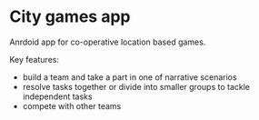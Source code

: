 # City games app

Anrdoid app for co-operative location based games.

Key features:
* build a team and take a part in one of narrative scenarios
* resolve tasks together or divide into smaller groups to tackle independent tasks
* compete with other teams

<!-- Screenshots (only PL): <br>
<img src="https://user-images.githubusercontent.com/35503877/66338490-36855600-e90f-11e9-8dd6-0adf64d75f96.png" width="200" height="300" />
<img src="https://user-images.githubusercontent.com/35503877/66338628-8401c300-e90f-11e9-838a-da7cf9506434.png" width="200" height="300" />
<img src="https://user-images.githubusercontent.com/35503877/66338698-a7c50900-e90f-11e9-9986-41b7f8d60907.png" width="200" height="300" />
-->
